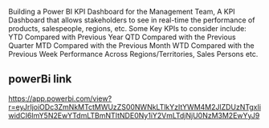 Building a Power BI KPI Dashboard for the Management Team, A KPI Dashboard that allows stakeholders to see in real-time the performance of products, salespeople, regions, etc.
Some Key KPIs to consider include:
YTD Compared with Previous Year
QTD Compared with the Previous Quarter
MTD Compared with the Previous Month
WTD Compared with the Previous Week
Performance Across Regions/Territories, Sales Persons etc.

## powerBi link
https://app.powerbi.com/view?r=eyJrIjoiODc3ZmNkMTctMWUzZS00NWNkLTlkYzItYWM4M2JlZDUzNTgxIiwidCI6ImY5N2EwYTdmLTBmNTItNDE0Ny1iY2VmLTdjNjU0NzM3M2EwYyJ9
